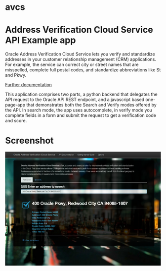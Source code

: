 avcs
====

# Address Verification Cloud Service API Example app

Oracle Address Verification Cloud Service lets you verify and standardize addresses in your customer relationship management (CRM) applications. For example, the service can correct city or street names that are misspelled, complete full postal codes, and standardize abbreviations like St and Pkwy. 

[Further documentation](http://docs.oracle.com/cloud/latest/datacs_common/CSDSR/GUID-F0900B3A-9910-4A6C-A1D2-B590CA4E8C17.htm)

This application comprises two parts, a python backend that delegates the API request to the Oracle API REST endpoint, and a javascript based one-page-app that demonstrates both the Search and Verify modes offered by the API. In search mode, the app uses autocomplete, in verify mode you complete fields in a form and submit the request to get a verification code and score.

# Screenshot

![Search Mode Screenshot](/avcs-screenshot.png)

